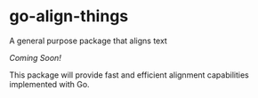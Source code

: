# go-align-things
A general purpose package that aligns text

_Coming Soon!_

This package will provide fast and efficient alignment capabilities implemented with Go.
